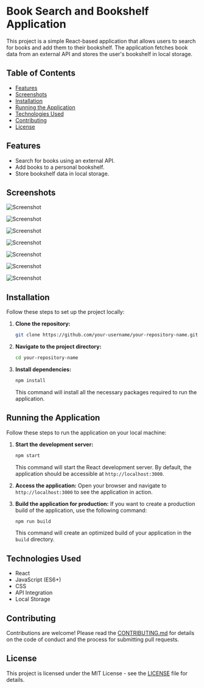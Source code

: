 # Book Search and Bookshelf Application

This project is a simple React-based application that allows users to search for books and add them to their bookshelf. The application fetches book data from an external API and stores the user's bookshelf in local storage.

## Table of Contents

- [Features](#features)
- [Screenshots](#screenshots)
- [Installation](#installation)
- [Running the Application](#running-the-application)
- [Technologies Used](#technologies-used)
- [Contributing](#contributing)
- [License](#license)

## Features

- Search for books using an external API.
- Add books to a personal bookshelf.
- Store bookshelf data in local storage.

## Screenshots

![Screenshot](https://github.com/bhaskarpandey1234/Personal-BookShelf/assets/137864732/1e001886-af36-4796-9f14-fe0cbdcf4d3f)

![Screenshot](https://github.com/bhaskarpandey1234/Personal-BookShelf/assets/137864732/c232c8d1-0928-4154-81fa-82d23d1d2ee5)

![Screenshot](https://github.com/bhaskarpandey1234/Personal-BookShelf/assets/137864732/36a8c715-bb6e-4c12-b1d2-bdf3c264f3a8)

![Screenshot](https://github.com/bhaskarpandey1234/Personal-BookShelf/assets/137864732/1bce202c-a20f-4460-abb2-9219dd6ef598)

![Screenshot](https://github.com/bhaskarpandey1234/Personal-BookShelf/assets/137864732/b5c720f9-a5a3-412f-ac32-1b5ba5c76b5a)

![Screenshot](https://github.com/bhaskarpandey1234/Personal-BookShelf/assets/137864732/0779c2a1-7951-4134-bdc1-b80ac9e6d285)

![Screenshot](https://github.com/bhaskarpandey1234/Personal-BookShelf/assets/137864732/b7fb73ed-8772-4c32-b864-7df3fc3ac01c)


## Installation

Follow these steps to set up the project locally:

1. **Clone the repository:**
    ```bash
    git clone https://github.com/your-username/your-repository-name.git
    ```

2. **Navigate to the project directory:**
    ```bash
    cd your-repository-name
    ```

3. **Install dependencies:**
    ```bash
    npm install
    ```
    This command will install all the necessary packages required to run the application.

## Running the Application

Follow these steps to run the application on your local machine:

1. **Start the development server:**
    ```bash
    npm start
    ```
    This command will start the React development server. By default, the application should be accessible at `http://localhost:3000`.

2. **Access the application:**
    Open your browser and navigate to `http://localhost:3000` to see the application in action.

3. **Build the application for production:**
    If you want to create a production build of the application, use the following command:
    ```bash
    npm run build
    ```
    This command will create an optimized build of your application in the `build` directory.

## Technologies Used

- React
- JavaScript (ES6+)
- CSS
- API Integration
- Local Storage

## Contributing

Contributions are welcome! Please read the [CONTRIBUTING.md](CONTRIBUTING.md) for details on the code of conduct and the process for submitting pull requests.

## License

This project is licensed under the MIT License - see the [LICENSE](LICENSE) file for details.
